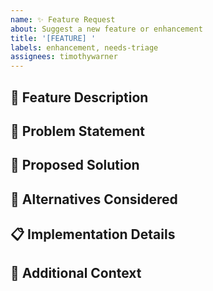 ```yaml
---
name: ✨ Feature Request
about: Suggest a new feature or enhancement
title: '[FEATURE] '
labels: enhancement, needs-triage
assignees: timothywarner
---
```


## 🚀 Feature Description
<!-- A clear and concise description of the feature you're proposing -->

## 🔭 Problem Statement
<!-- Describe the problem that this feature would solve -->

## 🧩 Proposed Solution
<!-- Describe how you envision this feature working -->

## 🔄 Alternatives Considered
<!-- Any alternative solutions or features you've considered -->

## 📋 Implementation Details
<!-- If you have specific ideas about implementation, share them here -->

## 📘 Additional Context
<!-- Any other information, screenshots, or examples that help explain the feature --> 
